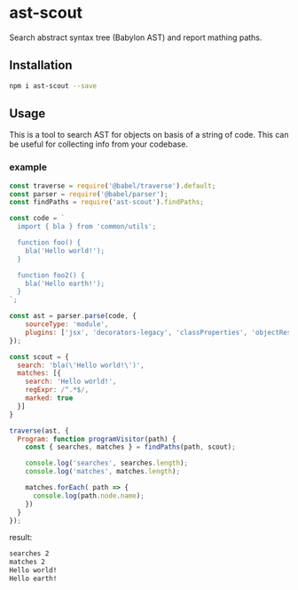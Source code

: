 # ast-scout
Search abstract syntax tree (Babylon AST) and report mathing paths.

## Installation

```sh
npm i ast-scout --save
```

## Usage

This is a tool to search AST for objects on basis of a string of code. This can be useful for collecting info from your codebase.

### example

```js
const traverse = require('@babel/traverse').default;
const parser = require('@babel/parser');
const findPaths = require('ast-scout').findPaths;

const code = `
  import { bla } from 'common/utils';

  function foo() {
    bla('Hello world!');
  }

  function foo2() {
    bla('Hello earth!');
  }
`;

const ast = parser.parse(code, {
    sourceType: 'module',
    plugins: ['jsx', 'decorators-legacy', 'classProperties', 'objectRestSpread'],
});

const scout = {
  search: 'bla(\'Hello world!\')',
  matches: [{
    search: 'Hello world!',
    regExpr: /^.*$/,
    marked: true
  }]
}

traverse(ast, {
  Program: function programVisitor(path) {
    const { searches, matches } = findPaths(path, scout);

    console.log('searches', searches.length);
    console.log('matches', matches.length);

    matches.forEach( path => {
      console.log(path.node.name);
    })
  }
});

```

result:

```sh
searches 2
matches 2
Hello world!
Hello earth!
```
